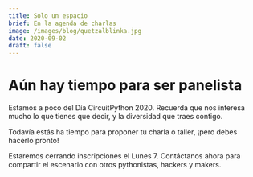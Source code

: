 ```yaml
---
title: Solo un espacio 
brief: En la agenda de charlas
image: /images/blog/quetzalblinka.jpg
date: 2020-09-02
draft: false
---
```


# Aún hay tiempo para ser panelista

Estamos a poco del Día CircuitPython 2020. Recuerda que nos interesa mucho lo que tienes que decir, y la diversidad que traes contigo. 

Todavía estás ha tiempo para proponer tu charla o taller, ¡pero debes hacerlo pronto!

Estaremos cerrando inscripciones el Lunes 7. Contáctanos ahora para compartir el escenario con otros pythonistas, hackers y makers.
